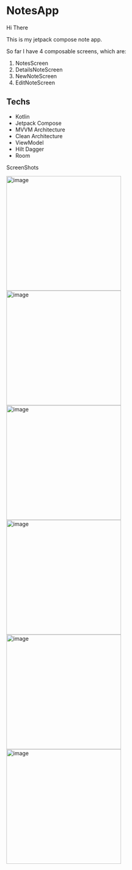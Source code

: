 # NotesApp

Hi There

This is my jetpack compose note app.


So far I have 4 composable screens, which are:
1. NotesScreen
2. DetailsNoteScreen
3. NewNoteScreen
4. EditNoteScreen

Techs
---------------
* Kotlin
* Jetpack Compose
* MVVM Architecture
* Clean Architecture
* ViewModel
* Hilt Dagger
* Room

ScreenShots


<img width="300" alt="image" src="https://github.com/MErnesto99/NotesApp/assets/79359430/873e8299-3e93-4fd7-8abb-f5a825e3f076"> 
<img width="300" alt="image" src="https://github.com/MErnesto99/NotesApp/assets/79359430/93a9ccce-e69a-468a-81ef-9c1ee001f0bd">
<img width="300" alt="image" src="https://github.com/MErnesto99/NotesApp/assets/79359430/355d335a-04e8-483b-b01a-73e8794a1fac">
<img width="300" alt="image" src="https://github.com/MErnesto99/NotesApp/assets/79359430/7f26fe15-0bc0-4f16-8194-baa89aa1c39e">
<img width="300" alt="image" src="https://github.com/MErnesto99/NotesApp/assets/79359430/b718569c-9043-4bb6-982c-de5b33fe3ebd">
<img width="300" alt="image" src="https://github.com/MErnesto99/NotesApp/assets/79359430/91249cf5-8923-44ca-b93d-0f97c03d7acf">





